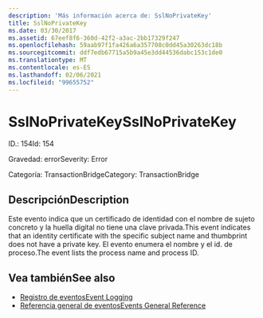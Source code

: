 ```yaml
---
description: 'Más información acerca de: SslNoPrivateKey'
title: SslNoPrivateKey
ms.date: 03/30/2017
ms.assetid: 67eef8f6-360d-42f2-a3ac-2bb17329f247
ms.openlocfilehash: 59aab97f1fa426a6a357708c0dd45a30263dc18b
ms.sourcegitcommit: ddf7edb67715a5b9a45e3dd44536dabc153c1de0
ms.translationtype: MT
ms.contentlocale: es-ES
ms.lasthandoff: 02/06/2021
ms.locfileid: "99655752"
---
```

# <a name="sslnoprivatekey"></a><span data-ttu-id="e91c3-103">SslNoPrivateKey</span><span class="sxs-lookup"><span data-stu-id="e91c3-103">SslNoPrivateKey</span></span>

<span data-ttu-id="e91c3-104">ID.: 154</span><span class="sxs-lookup"><span data-stu-id="e91c3-104">Id: 154</span></span>  
  
 <span data-ttu-id="e91c3-105">Gravedad: error</span><span class="sxs-lookup"><span data-stu-id="e91c3-105">Severity: Error</span></span>  
  
 <span data-ttu-id="e91c3-106">Categoría: TransactionBridge</span><span class="sxs-lookup"><span data-stu-id="e91c3-106">Category: TransactionBridge</span></span>  
  
## <a name="description"></a><span data-ttu-id="e91c3-107">Descripción</span><span class="sxs-lookup"><span data-stu-id="e91c3-107">Description</span></span>  

 <span data-ttu-id="e91c3-108">Este evento indica que un certificado de identidad con el nombre de sujeto concreto y la huella digital no tiene una clave privada.</span><span class="sxs-lookup"><span data-stu-id="e91c3-108">This event indicates that an identity certificate with the specific subject name and thumbprint does not have a private key.</span></span> <span data-ttu-id="e91c3-109">El evento enumera el nombre y el id. de proceso.</span><span class="sxs-lookup"><span data-stu-id="e91c3-109">The event lists the process name and process ID.</span></span>  
  
## <a name="see-also"></a><span data-ttu-id="e91c3-110">Vea también</span><span class="sxs-lookup"><span data-stu-id="e91c3-110">See also</span></span>

- [<span data-ttu-id="e91c3-111">Registro de eventos</span><span class="sxs-lookup"><span data-stu-id="e91c3-111">Event Logging</span></span>](index.md)
- [<span data-ttu-id="e91c3-112">Referencia general de eventos</span><span class="sxs-lookup"><span data-stu-id="e91c3-112">Events General Reference</span></span>](events-general-reference.md)
